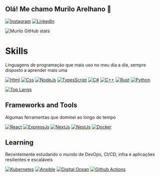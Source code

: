 ## Olá! Me chamo Murilo Arelhano 👋

[![Instagram](	https://img.shields.io/badge/GitHub-100000?style=for-the-badge&logo=github&logoColor=white)](https://www.instagram.com/murilo_arelhano/)
[![LinkedIn](https://img.shields.io/badge/Facebook-1877F2?style=for-the-badge&logo=facebook&logoColor=white)](https://www.linkedin.com/in/muriloarelhano/)

![Murilo GitHub stats](https://github-readme-stats.vercel.app/api?username=MuriloArelhano&show_icons=true&theme=dark)

# Skills

Linguagens de programação que mais uso no meu dia a dia, sempre disposto a aprender mais uma

[![Html](https://img.shields.io/badge/HTML5-E34F26?style=for-the-badge&logo=html5&logoColor=white)]()
[![Css](https://img.shields.io/badge/CSS3-1572B6?style=for-the-badge&logo=css3&logoColor=white)]()
[![NodeJs](https://img.shields.io/badge/Node.js-43853D?style=for-the-badge&logo=node.js&logoColor=white)]()
[![TypesScript](https://img.shields.io/badge/TypeScript-007ACC?style=for-the-badge&logo=typescript&logoColor=white)]()
[![C#](https://img.shields.io/badge/C%23-239120?style=for-the-badge&logo=c-sharp&logoColor=white)]()
[![C++](https://img.shields.io/badge/C%2B%2B-00599C?style=for-the-badge&logo=c%2B%2B&logoColor=white)]()
[![Rust](https://img.shields.io/badge/Rust-000000?style=for-the-badge&logo=rust&logoColor=white)]()
[![Python](https://img.shields.io/badge/Python-14354C?style=for-the-badge&logo=python&logoColor=white)]()


[![Top Langs](https://github-readme-stats.vercel.app/api/top-langs/?username=MuriloArelhano&layout=compact&theme=dark)](https://github.com/MuriloArelhano/github-readme-stats)


## Frameworks and Tools

Algumas ferramentas que dominei ao longo do tempo

[![React](https://img.shields.io/badge/React-20232A?style=for-the-badge&logo=react&logoColor=61DAFB)]()
[![ExpressJs](https://img.shields.io/badge/Express.js-404D59?style=for-the-badge)]()
[![NextJs](	https://img.shields.io/badge/next.js-000000?style=for-the-badge&logo=nextdotjs&logoColor=white)]()
[![NestJs](	https://img.shields.io/badge/nestjs-E0234E?style=for-the-badge&logo=nestjs&logoColor=white)]()
[![Docker](https://img.shields.io/badge/Docker-2CA5E0?style=for-the-badge&logo=docker&logoColor=white)]()


## Learning

Recentemente estudando o mundo de DevOps, CI/CD, infra e aplicações resilientes e escaláveis

[![Kubernetes](https://img.shields.io/badge/kubernetes-326ce5.svg?&style=for-the-badge&logo=kubernetes&logoColor=white)]()
[![Ansible](https://img.shields.io/badge/Ansible-000000?style=for-the-badge&logo=ansible&logoColor=white)]()
[![Digital Ocean](https://img.shields.io/badge/Digital_Ocean-0080FF?style=for-the-badge&logo=DigitalOcean&logoColor=white)]()
[![Github Actions](https://img.shields.io/badge/GitHub_Actions-2088FF?style=for-the-badge&logo=github-actions&logoColor=white)]()
